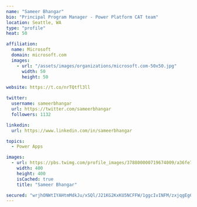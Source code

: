 ```yaml
---
name: "Sameer Bhangar"
bio: "Principal Program Manager - Power Platform CAT team"
location: Seattle, WA
type: "profile"
heat: 50

affiliation:
  name: Microsoft
  domain: microsoft.com
  images:
    - url: "/assets/images/organizations/microsoft.com-50x50.jpg"
      width: 50
      height: 50

website: https://t.co/nrTQtfl3ll

twitter:
  username: sameerbhangar
  url: https://twitter.com/sameerbhangar
  followers: 1132

linkedin:
  url: https://www.linkedin.com/in/sameerbhangar

topics:
  - Power Apps

images:
  - url: https://pbs.twimg.com/profile_images/378800000719674009/a36fe7ddfab1778b76e5793772e43798_400x400.jpeg
    width: 400
    height: 400
    isCached: true
    title: "Sameer Bhangar"

secured: "wrjhONWtIYAHtmMdkJu/xSQl/J21KG2KxKU5NCFFW/1ggcIvINFM/zxjqgEg6rtzQyUVACU5DGE7Wd0/Y9smVv8JvosAHbbVh4QAKSe14tKlVWgAyBX/YXXZqfiLMxgOEIfHaGe7DgEMMX3IOLXynsf0okukwkgZvkqtYZDSR8mnJtSBeUNkBodRx/2UBGlXZeNEXTJVHkWSVUGBOD25FuWckXnSR5MFJO48B9siyZh+o3iF1UabqNs3X7ciipQgQpj5ORDZvOrwJeHWXEF2Ckbmp8qiDuDK8gMFrBIbzjSPo9YK+YqMJD2GhFDmETXFcwqNK1jqkSlFMo3edr2lsjUl6ZWCDvFTcerVjtyqIeatT5ai8tF0krm1CBa2mrX7qRNUOeKdb/WpZUwwkMf8EMLkic6qqzvd4TmqhbK0gDc=;jlwjeVWFUGnzSpfyF5FMww=="
---
```


